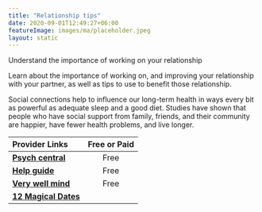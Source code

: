 ```yaml
---
title: "Relationship tips"
date: 2020-09-01T12:49:27+06:00
featureImage: images/ma/placeholder.jpeg
layout: static
---
```


Understand the importance of working on your relationship

Learn about the importance of working on, and improving your relationship with your partner, as well as tips to use to benefit those relationship.

Social connections help to influence our long-term health in ways every bit as powerful as adequate sleep and a good diet. Studies have shown that people who have social support from family, friends, and their community are happier, have fewer health problems, and live longer.

| Provider Links      | Free or Paid  |  
| :-----------          | :--------------:      |  
| [**Psych central**](https://psychcentral.com/lib/simple-steps-to-improve-your-relationship#general-strategies) | Free | 
| [**Help guide**](https://www.helpguide.org/articles/relationships-communication/relationship-help.htm) | Free | 
| [**Very well mind**](https://www.verywellmind.com/7-surprising-ways-to-make-your-relationship-better-5094212) | Free | 
| [**12 Magical Dates**](https://www.12magicaldates.com/reignite-marriage-relationship?r_done=1) |  | 
  

<br/><br/>






